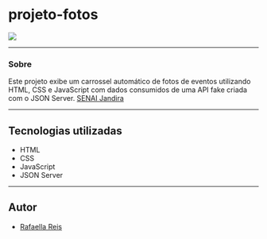 # projeto-fotos

![](./img/image.png)

---

### Sobre
Este projeto exibe um carrossel automático de fotos de eventos utilizando HTML, CSS e JavaScript com dados consumidos de uma API fake criada com o JSON Server.
[SENAI Jandira](https://sp.senai.br/unidade/jandira/)

---
## Tecnologias utilizadas
- HTML
- CSS
- JavaScript 
- JSON Server 


---
## Autor 
- [Rafaella Reis](https://github.com/faellareis)
